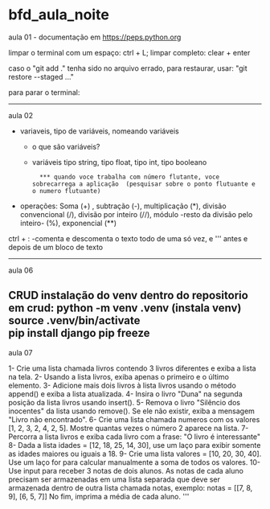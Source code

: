 # bfd_aula_noite
aula 01 - documentação em https://peps.python.org

limpar o terminal com um espaço: ctrl + L; limpar completo: clear + enter

caso o "git add ." tenha sido no arquivo errado, para restaurar, usar: "git restore --staged <file>..."

para parar o terminal: 

----------------------------------------------------------------------------------------------------

aula 02

- variaveis, tipo de variáveis, nomeando variáveis
    - o que são variáveis?

    - variáveis tipo string, tipo float, tipo int, tipo booleano

            *** quando voce trabalha com número flutante, voce sobrecarrega a aplicação  (pesquisar sobre o ponto flutuante e o numero flutuante)

- operações: Soma (+) , subtração (-), multiplicação (*), divisão convencional (/), divisão por inteiro (//), módulo -resto da divisão pelo inteiro- (%), exponencial (**)

ctrl + : -comenta e descomenta o texto todo de uma só vez, e ''' antes e depois de um bloco de texto 

----------------------------------------------------------------------------------------------------

aula 06

CRUD
instalação do venv dentro do repositorio
em crud: python -m venv .venv  (instala venv)
source .venv/bin/activate   
pip install django 
pip freeze
------------------------------------------------------------------------------------------------------

aula 07

1- Crie uma lista chamada livros contendo 3 livros diferentes e exiba a lista na tela.
2- Usando a lista livros, exiba apenas o primeiro e o último elemento.
3- Adicione mais dois livros à lista livros usando o método append() e exiba a lista atualizada.
4- Insira o livro "Duna" na segunda posição da lista livros usando insert().
5- Remova o livro "Silêncio dos inocentes" da lista usando remove(). Se ele não existir, exiba a mensagem "Livro não encontrado".
6- Crie uma lista chamada numeros com os valores [1, 2, 3, 2, 4, 2, 5].
Mostre quantas vezes o número 2 aparece na lista.
7- Percorra a lista livros e exiba cada livro com a frase: "O livro <nome do livro> é interessante"
8- Dada a lista idades = [12, 18, 25, 14, 30], use um laço para exibir somente as idades maiores ou iguais a 18.
9- Crie uma lista valores = [10, 20, 30, 40]. Use um laço for para calcular manualmente a soma de todos os valores.
10- Use input para receber 3 notas de dois alunos. As notas de cada aluno precisam ser armazenadas em uma lista separada que deve ser armazenada dentro de outra lista chamada notas, exemplo:
notas = [[7, 8, 9], [6, 5, 7]]
No fim, imprima a média de cada aluno.
'''
